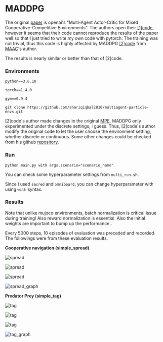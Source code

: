 # MADDPG
The original [paper](https://arxiv.org/pdf/1706.02275.pdf) is openai's "Multi-Agent Actor-Critic for Mixed Cooperative-Competitive Environments". The authors open their [[1]code](https://github.com/openai/maddpg), however it seems that their code cannot reproduce the results of the paper well so that I just tried to write my own code with pytorch. The training was not trivial, thus this code is highly affected by MADDPG [[2]code](https://github.com/shariqiqbal2810/maddpg-pytorch) from [MAAC](https://arxiv.org/pdf/1810.02912.pdf)'s author.



The results is nearly similar or better than that of [2]code.


### Environments

```
python==3.6.10

torch==1.4.0

gym==0.9.4

git clone https://github.com/shariqiqbal2810/multiagent-particle-envs.git
```

[2]code's author made changes in the original [MPE](https://github.com/openai/multiagent-particle-envs). MADDPG only experimented under the discrete settings, I guess. Thus, [2]code's author modify the original code to let the user choose the environment setting, whether discrete or continuous. Some other changes could be checked from his github [repository](https://github.com/shariqiqbal2810/multiagent-particle-envs).



### Run

```
python main.py with args.scenario="scenario_name"
```

You can check some hyperparameter settings from ```multi_run.sh```.

Since I used ```sacred``` and ```omniboard```, you can change hyperparameter with using ``with`` syntax.



### Results

Note that unlike mujoco environments, batch normalization is critical issue during training! Also reward normalization is essential. Also the initial weights are important to bump up the performance..

Every 5000 steps, 10 episodes of evaluation was preceded and recorded. The followings were from these evaluation results.



**Cooperative navigation (simple_spread)**

![spread](https://github.com/yongjin-shin/rl_torch/blob/master/MADDPG/assets/spread.gif)

![spread](https://github.com/yongjin-shin/rl_torch/blob/master/MADDPG/assets/spread_1.gif)

![spread](https://github.com/yongjin-shin/rl_torch/blob/master/MADDPG/assets/spread_2.gif)

![spread_graph](https://github.com/yongjin-shin/rl_torch/blob/master/MADDPG/assets/spread.png)



**Predator Prey (simple_tag)**

![tag](https://github.com/yongjin-shin/rl_torch/blob/master/MADDPG/assets/tag.gif)

![tag](https://github.com/yongjin-shin/rl_torch/blob/master/MADDPG/assets/tag_1.gif)

![tag](https://github.com/yongjin-shin/rl_torch/blob/master/MADDPG/assets/tag_2.gif)

![tag_graph](https://github.com/yongjin-shin/rl_torch/blob/master/MADDPG/assets/tag.png)

